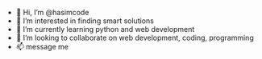 - 👋 Hi, I’m @hasimcode
- 👀 I’m interested in finding smart solutions
- 🌱 I’m currently learning python and web development
- 💞️ I’m looking to collaborate on web development, coding, programming
- 📫 message me

<!---
hasimcode/hasimcode is a ✨ special ✨ repository because its `README.md` (this file) appears on your GitHub profile.
You can click the Preview link to take a look at your changes.
--->
